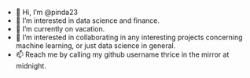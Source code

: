 - 👋 Hi, I’m @pinda23
- 👀 I’m interested in data science and finance.
- 🌱 I’m currently on vacation.
- 💞️ I’m interested in collaborating in any interesting projects concerning machine learning, or just data science in general.
- 📫 Reach me by calling my github username thrice in the mirror at midnight.

<!---
pinda23/pinda23 is a ✨ special ✨ repository because its `README.md` (this file) appears on your GitHub profile.
You can click the Preview link to take a look at your changes.
--->
